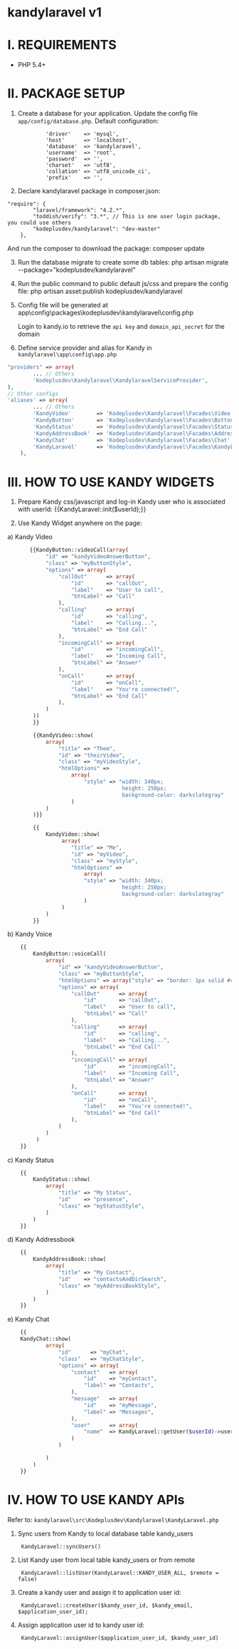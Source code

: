 kandylaravel v1
============

I. REQUIREMENTS
============
* PHP 5.4+

II. PACKAGE SETUP
============
1. Create a database for your application. Update the config file ```app/config/database.php```. Default configuration:
```
			'driver'    => 'mysql',
			'host'      => 'localhost',
			'database'  => 'kandylaravel',
			'username'  => 'root',
			'password'  => '',
			'charset'   => 'utf8',
			'collation' => 'utf8_unicode_ci',
			'prefix'    => '',
```

2. Declare kandylaravel package in composer.json:
```
"require": {
		"laravel/framework": "4.2.*",
        "toddish/verify": "3.*", // This is one user login package, you could use others
        "kodeplusdev/kandylaravel": "dev-master"
	},
```
And run the composer to download the package:
		composer update

3. Run the database migrate to create some db tables:
		php artisan migrate --package="kodeplusdev/kandylaravel"
        
4. Run the public command to public default js/css and prepare the config file:
		php artisan asset:publish kodeplusdev/kandylaravel
        
5. Config file will be generated at 
    	app\config\packages\kodeplusdev\kandylaravel\config.php

	Login to kandy.io to retrieve the ```api key``` and ```domain_api_secret``` for the domain

6. Define service provider and alias for Kandy in ```kandylaravel\app\config\app.php```

```php
"providers" => array(
		...	// Others
        'Kodeplusdev\Kandylaravel\KandylaravelServiceProvider',
),
// Other configs
'aliases' => array(
		...	// Others
        'KandyVideo'        => 'Kodeplusdev\Kandylaravel\Facades\Video',
        'KandyButton'       => 'Kodeplusdev\Kandylaravel\Facades\Button',
        'KandyStatus'       => 'Kodeplusdev\Kandylaravel\Facades\Status',
        'KandyAddressBook'  => 'Kodeplusdev\Kandylaravel\Facades\AddressBook',
        'KandyChat'         => 'Kodeplusdev\Kandylaravel\Facades\Chat',
        'KandyLaravel'      => 'Kodeplusdev\Kandylaravel\Facades\KandyLaravel',
	),
```
III. HOW TO USE KANDY WIDGETS
============
1. Prepare Kandy css/javascript and log-in Kandy user who is associated with userId:
		{{KandyLaravel::init($userId);}}

2. Use Kandy Widget anywhere on the page:

a) Kandy Video
```php
       {{KandyButton::videoCall(array(
            "id" => "kandyVideoAnswerButton",
            "class" => "myButtonStyle",
            "options" => array(
                "callOut"      => array(
                    "id"       => "callOut",
                    "label"    => "User to call",
                    "btnLabel" => "Call"
                ),
                "calling"      => array(
                    "id"       => "calling",
                    "label"    => "Calling...",
                    "btnLabel" => "End Call"
                ),
                "incomingCall" => array(
                    "id"       => "incomingCall",
                    "label"    => "Incoming Call",
                    "btnLabel" => "Answer"
                ),
                "onCall"       => array(
                    "id"       => "onCall",
                    "label"    => "You're connected!",
                    "btnLabel" => "End Call"
                ),
            )
        ))
        }}

        {{KandyVideo::show(
            array(
                "title" => "Them",
                "id" => "theirVideo",
                "class" => "myVideoStyle",
                "htmlOptions" =>
                    array(
                        "style" => "width: 340px;
                                    height: 250px;
                                    background-color: darkslategray"
                    )
            )
        )}}

        {{
            KandyVideo::show(
                 array(
                    "title" => "Me",
                    "id" => "myVideo",
                    "class" => "myStyle",
                    "htmlOptions" =>
                        array(
                        "style" => "width: 340px;
                                    height: 250px;
                                    background-color: darkslategray"
                        )
                 )
            )
        }}
```
b) Kandy Voice
```php
    {{
        KandyButton::voiceCall(
            array(
                "id" => "kandyVideoAnswerButton",
                "class" => "myButtonStyle",
                "htmlOptions" => array("style" => "border: 1px solid #ccc;"),
                "options" => array(
                    "callOut"      => array(
                        "id"       => "callOut",
                        "label"    => "User to call",
                        "btnLabel" => "Call"
                    ),
                    "calling"      => array(
                        "id"       => "calling",
                        "label"    => "Calling...",
                        "btnLabel" => "End Call"
                    ),
                    "incomingCall" => array(
                        "id"       => "incomingCall",
                        "label"    => "Incoming Call",
                        "btnLabel" => "Answer"
                    ),
                    "onCall"       => array(
                        "id"       => "onCall",
                        "label"    => "You're connected!",
                        "btnLabel" => "End Call"
                    ),
                )
            )
         )
    }}
```
c) Kandy Status
```php
    {{
        KandyStatus::show(
            array(
                "title" => "My Status",
                "id"    => "presence",
                "class" => "myStatusStyle",
            )
        )
    }}
```
d) Kandy Addressbook
```php
    {{
        KandyAddressBook::show(
            array(
                "title" => "My Contact",
                "id"    => "contactsAndDirSearch",
                "class" => "myAddressBookStyle",
            )
        )
    }}
```
e) Kandy Chat
```php
    {{
    KandyChat::show(
            array(
                "id"      => "myChat",
                "class"   => "myChatStyle",
                "options" => array(
                    "contact"   => array(
                        "id"    => "myContact",
                        "label" => "Contacts",
                    ),
                    "message"   => array(
                        "id"    => "myMessage",
                        "label" => "Messages",
                    ),
                    "user"      => array(
                        "name"  => KandyLaravel::getUser($userId)->user_id
                    )
                )

            )
        )
    }}
```
IV. HOW TO USE KANDY APIs
============
Refer to: ```kandylaravel\src\Kodeplusdev\Kandylaravel\KandyLaravel.php```

1. Sync users from Kandy to local database table kandy_users

		KandyLaravel::syncUsers()

2. List Kandy user from local table kandy_users or from remote

		KandyLaravel::listUser(KandyLaravel::KANDY_USER_ALL, $remote = false)

3. Create a kandy user and assign it to application user id:

		KandyLaravel::createUser($kandy_user_id, $kandy_email, $application_user_id);

4. Assign application user id to kandy user id:

		KandyLaravel::assignUser($application_user_id, $kandy_user_id)
